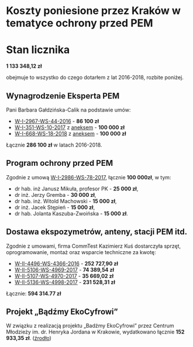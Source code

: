 Koszty poniesione przez Kraków w tematyce ochrony przed PEM
===========================================================

# Stan licznika

**1 133 348,12 zł**

obejmuje to wszystko do czego dotarłem z lat 2016-2018, rozbite poniżej.

## Wynagrodzenie Eksperta PEM

Pani Barbara Gałdzińska-Calik na podstawie umów:

- [W-I-2967-WS-44-2016](docs/W-I-2967-WS-44-2016.pdf) - **86 100 zł**
- [W-I-351-WS-10-2017](docs/W-I-351-WS-10-2017.pdf) z [aneksem](docs/W-I-351-WS-10-2017-aneks.pdf) - **100 000 zł**
- [W-I-668-WS-18-2018](docs/W-I-668-WS-18-2018.pdf) z [aneksem](docs/W-I-668-WS-18-2018-aneks.pdf) - **100 000 zł**

Łącznie **286 100 zł** w latach 2016-2018.

## Program ochrony przed PEM

Zgodnie z umową [W-I-2986-WS-78-2017](docs/W-I-2986-WS-78-2017.pdf), łącznie **100 000zł**, w tym:

- dr hab. inż Janusz Mikuła, profesor PK - **25 000 zł**,
- dr inż. Jerzy Gremba - **30 000 zł**,
- dr hab. inż. Witold Machowski - **15 000 zł**,
- dr inż. Jacek Stępień - **15 000 zł**,
- dr hab. Jolanta Kaszuba-Zwoińska - **15 000 zł**.

## Dostawa ekspozymetrów, anteny, stacji PEM itd.

Zgodnie z umowami, firma CommTest Kazimierz Kuś dostarczyła sprzęt, oprogramowanie, montaż
oraz wsparcie techniczne za kwotę:

- [W-II-4496-WS-4366-2016](docs/W-II-4496-WS-4366-2016.pdf) - **252 727,90 zł**
- [W-II-5106-WS-4969-2017](docs/W-II-5106-WS-4969-2017.pdf) - **74 389,54 zł**
- [W-II-5107-WS-4970-2017](docs/W-II-5107-WS-4970-2017.pdf) - **35 669,02 zł**
- [W-II-5136-WS-4998-2017](docs/W-II-5136-WS-4998-2017.pdf) - **231 528,31 zł**

Łącznie: **594 314.77 zł**

## Projekt „Bądźmy EkoCyfrowi”

W związku z realizacją projektu „Badźmy EkoCyfrowi” przez
Centrum Młodzieży im. dr. Henryka Jordana w Krakowie, wydatkowano łącznie **152 933,35 zł**. ([źrodło](/udip-1/#9-koszty-programu-ekocyfrowi))

